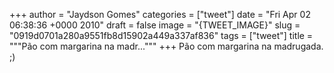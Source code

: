 
+++
author = "Jaydson Gomes"
categories = ["tweet"]
date = "Fri Apr 02 06:38:36 +0000 2010"
draft = false
image = "{TWEET_IMAGE}"
slug = "0919d0701a280a9551fb8d15902a449a337af836"
tags = ["tweet"]
title = """Pão com margarina na madr..."""
+++
Pão com margarina na madrugada. ;)
